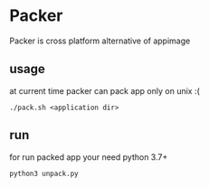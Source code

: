 # Packer

Packer is cross platform alternative of appimage

## usage

at current time packer can pack app only on unix :(<br>
```code
./pack.sh <application dir>
```

## run
for run packed app your need python 3.7+
```code
python3 unpack.py
```
